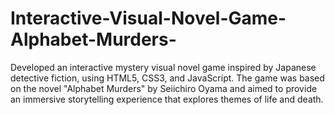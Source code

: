 # Interactive-Visual-Novel-Game-Alphabet-Murders-
Developed an interactive mystery visual novel game inspired by Japanese detective fiction, using HTML5, CSS3, and JavaScript. The game was based on the novel "Alphabet Murders" by Seiichiro Oyama and aimed to provide an immersive storytelling experience that explores themes of life and death.
